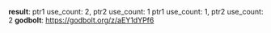 **result**:
ptr1 use_count: 2, ptr2 use_count: 1
ptr1 use_count: 1, ptr2 use_count: 2
**godbolt**: https://godbolt.org/z/aEY1dYPf6